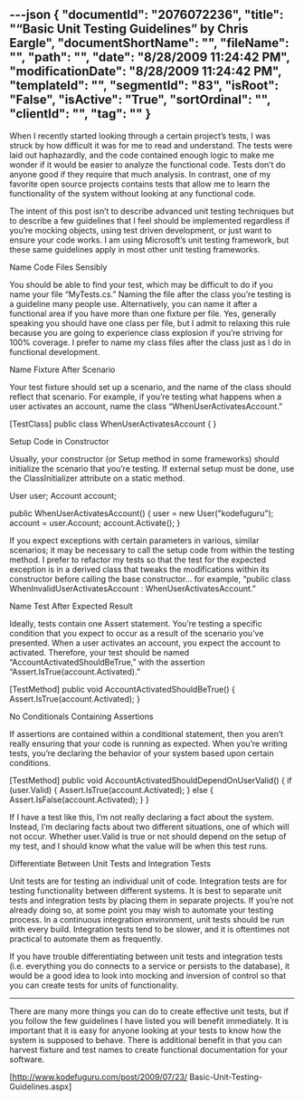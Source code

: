 ---json
{
  "documentId": "2076072236",
  "title": "“Basic Unit Testing Guidelines” by Chris Eargle",
  "documentShortName": "",
  "fileName": "",
  "path": "",
  "date": "8/28/2009 11:24:42 PM",
  "modificationDate": "8/28/2009 11:24:42 PM",
  "templateId": "",
  "segmentId": "83",
  "isRoot": "False",
  "isActive": "True",
  "sortOrdinal": "",
  "clientId": "",
  "tag": ""
}
---

When I recently started looking through a certain project’s tests, I was struck by how difficult it was for me to read and understand. The tests were laid out haphazardly, and the code contained enough logic to make me wonder if it would be easier to analyze the functional code. Tests don’t do anyone good if they require that much analysis. In contrast, one of my favorite open source projects contains tests that allow me to learn the functionality of the system without looking at any functional code.

The intent of this post isn’t to describe advanced unit testing techniques but to describe a few guidelines that I feel should be implemented regardless if you’re mocking objects, using test driven development, or just want to ensure your code works. I am using Microsoft’s unit testing framework, but these same guidelines apply in most other unit testing frameworks.

Name Code Files Sensibly

You should be able to find your test, which may be difficult to do if you name your file “MyTests.cs.” Naming the file after the class you’re testing is a guideline many people use. Alternatively, you can name it after a functional area if you have more than one fixture per file. Yes, generally speaking you should have one class per file, but I admit to relaxing this rule because you are going to experience class explosion if you’re striving for 100% coverage. I prefer to name my class files after the class just as I do in functional development.

Name Fixture After Scenario

Your test fixture should set up a scenario, and the name of the class should reflect that scenario. For example, if you’re testing what happens when a user activates an account, name the class “WhenUserActivatesAccount.”

[TestClass]
public class WhenUserActivatesAccount
{
}

Setup Code in Constructor

Usually, your constructor (or Setup method in some frameworks) should initialize the scenario that you’re testing. If external setup must be done, use the ClassInitializer attribute on a static method.

User user;
Account account;

public WhenUserActivatesAccount()
{
    user = new User(&quot;kodefuguru&quot;);
    account = user.Account;
    account.Activate();
}

If you expect exceptions with certain parameters in various, similar scenarios; it may be necessary to call the setup code from within the testing method. I prefer to refactor my tests so that the test for the expected exception is in a derived class that tweaks the modifications within its constructor before calling the base constructor… for example, “public class WhenInvalidUserActivatesAccount : WhenUserActivatesAccount.”

Name Test After Expected Result

Ideally, tests contain one Assert statement. You’re testing a specific condition that you expect to occur as a result of the scenario you’ve presented. When a user activates an account, you expect the account to activated. Therefore, your test should be named “AccountActivatedShouldBeTrue,” with the assertion “Assert.IsTrue(account.Activated).”

[TestMethod]
public void AccountActivatedShouldBeTrue()
{
    Assert.IsTrue(account.Activated);
}

No Conditionals Containing Assertions

If assertions are contained within a conditional statement, then you aren’t really ensuring that your code is running as expected. When you’re writing tests, you’re declaring the behavior of your system based upon certain conditions.

[TestMethod]
public void AccountActivatedShouldDependOnUserValid()
{
    if (user.Valid)
    {
        Assert.IsTrue(account.Activated);
    }
    else
    {
        Assert.IsFalse(account.Activated);
    }
}

If I have a test like this, I’m not really declaring a fact about the system. Instead, I’m declaring facts about two different situations, one of which will not occur. Whether user.Valid is true or not should depend on the setup of my test, and I should know what the value will be when this test runs.

Differentiate Between Unit Tests and Integration Tests

Unit tests are for testing an individual unit of code. Integration tests are for testing functionality between different systems. It is best to separate unit tests and integration tests by placing them in separate projects. If you’re not already doing so, at some point you may wish to automate your testing process. In a continuous integration environment, unit tests should be run with every build. Integration tests tend to be slower, and it is oftentimes not practical to automate them as frequently.

If you have trouble differentiating between unit tests and integration tests (i.e. everything you do connects to a service or persists to the database), it would be a good idea to look into mocking and inversion of control so that you can create tests for units of functionality.

---

There are many more things you can do to create effective unit tests, but if you follow the few guidelines I have listed you will benefit immediately. It is important that it is easy for anyone looking at your tests to know how the system is supposed to behave. There is additional benefit in that you can harvest fixture and test names to create functional documentation for your software.

[http://www.kodefuguru.com/post/2009/07/23/
    Basic-Unit-Testing-Guidelines.aspx]
